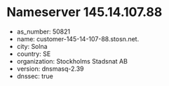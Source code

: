 # Nameserver 145.14.107.88

* as_number: 50821
* name: customer-145-14-107-88.stosn.net.
* city: Solna
* country: SE
* organization: Stockholms Stadsnat AB
* version: dnsmasq-2.39
* dnssec: true
